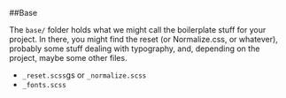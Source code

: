 ##Base

The `base/` folder holds what we might call the boilerplate stuff for your project. In there, you might find the reset (or Normalize.css, or whatever), probably some stuff dealing with typography, and, depending on the project, maybe some other files.

* `_reset.scss`gs or `_normalize.scss`
* `_fonts.scss`
